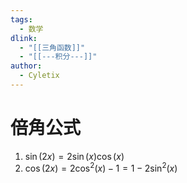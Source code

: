 ```yaml
---
tags:
  - 数学
dlink:
  - "[[三角函数]]"
  - "[[---积分---]]"
author:
  - Cyletix
---
```

# 倍角公式
1. $\sin(2x)=2\sin(x)\cos(x)$ 
2. $\cos(2x)=2\cos^2(x)-1=1-2\sin^2(x)$ 